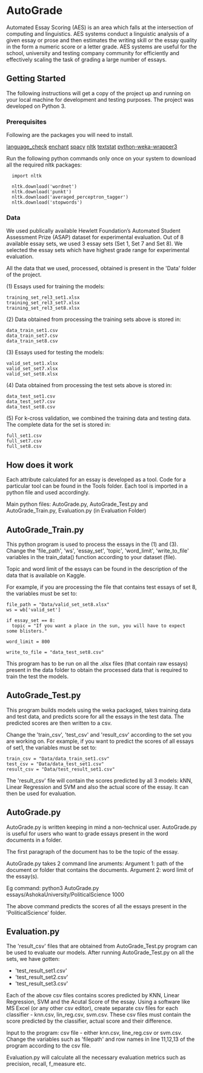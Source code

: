# AutoGrade

Automated Essay Scoring (AES) is an area which falls at the intersection of computing and linguistics.
AES systems conduct a linguistic analysis of a given essay or prose and then estimates the writing skill or the essay quality in the form a numeric score or a letter grade. 
AES systems are useful for the school, university and testing company community for efficiently and effectively scaling the task of grading a large number of essays.

## Getting Started

The following instructions will get a copy of the project up and running on your local machine for development and testing purposes.
The project was developed on Python 3.

### Prerequisites

Following are the packages you will need to install.

[language_check](https://pypi.python.org/pypi/language-check)
[enchant](https://pythonhosted.org/pyenchant/)
[spacy](https://pypi.python.org/pypi/spacy)
[nltk](https://pypi.python.org/pypi/nltk)
[textstat](https://github.com/shivam5992/textstat)
[python-weka-wrapper3](https://github.com/fracpete/python-weka-wrapper3)

Run the following python commands only once on your system to download all the required nltk packages:

```
  import nltk
  
  nltk.download('wordnet')  
  nltk.download('punkt')
  nltk.download('averaged_perceptron_tagger')
  nltk.download('stopwords')
```

### Data

We used publically available Hewlett Foundation’s Automated Student Assessment Prize (ASAP) dataset for experimental evaluation.
Out of 8 available essay sets, we used 3 essay sets (Set 1, Set 7 and Set 8). We selected the essay sets which have highest grade range for experimental evaluation.

All the data that we used, processed, obtained is present in the 'Data' folder of the project.

(1) Essays used for training the models:
```
training_set_rel3_set1.xlsx
training_set_rel3_set7.xlsx
training_set_rel3_set8.xlsx
```
(2) Data obtained from processing the training sets above is stored in:
```
data_train_set1.csv
data_train_set7.csv
data_train_set8.csv
```
(3) Essays used for testing the models:
```
valid_set_set1.xlsx
valid_set_set7.xlsx
valid_set_set8.xlsx
```
(4) Data obtained from processing the test sets above is stored in:
```
data_test_set1.csv
data_test_set7.csv
data_test_set8.csv
```
(5) For k-cross validation, we combined the training data and testing data. The complete data for the set is stored in:
```
full_set1.csv
full_set7.csv
full_set8.csv
```

## How does it work

Each attribute calculated for an essay is developed as a tool. Code for a particular tool can be found in the Tools folder. Each tool is imported in a python file and used accordingly.

Main python files: AutoGrade.py, AutoGrade_Test.py and AutoGrade_Train.py, Evaluation.py (in Evaluation Folder)

## AutoGrade_Train.py

This python program is used to process the essays in the (1) and (3).
Change the 'file_path', 'ws', 'essay_set', 'topic', 'word_limit', 'write_to_file' variables in the train_data() function according to your dataset (file).

Topic and word limit of the essays can be found in the description of the data that is available on Kaggle.

For example, if you are processing the file that contains test essays of set 8, the variables must be set to:
```
file_path = "Data/valid_set_set8.xlsx"
ws = wb['valid_set']

if essay_set == 8:
  topic = "If you want a place in the sun, you will have to expect some blisters."

word_limit = 800

write_to_file = "data_test_set8.csv"
```
This program has to be run on all the .xlsx files (that contain raw essays) present in the data folder to obtain the processed data that is required to train the test the models.

## AutoGrade_Test.py

This program builds models using the weka packaged, takes training data and test data, and predicts score for all the essays in the test data. The predicted scores are then written to a csv. 

Change the 'train_csv', 'test_csv' and 'result_csv' according to the set you are working on. 
For example, if you want to predict the scores of all essays of set1, the variables must be set to:
```
train_csv = "Data/data_train_set1.csv"
test_csv = "Data/data_test_set1.csv"
result_csv = "Data/test_result_set1.csv"
```
The 'result_csv' file will contain the scores predicted by all 3 models: kNN, Linear Regression and SVM and also the actual score of the essay.
It can then be used for evaluation.

## AutoGrade.py

AutoGrade.py is written keeping in mind a non-technical user. AutoGrade.py is useful for users who want to grade essays present in the word documents in a folder. 

The first paragraph of the document has to be the topic of the essay.

AutoGrade.py takes 2 command line aruments:
Argument 1: path of the document or folder that contains the documents.
Argument 2: word limit of the essay(s).

Eg command: python3 AutoGrade.py essays/AshokaUniversity/PoliticalScience 1000

The above command predicts the scores of all the essays present in the 'PoliticalScience' folder.

## Evaluation.py

The 'result_csv' files that are obtained from AutoGrade_Test.py program can be used to evaluate our models. 
After running AutoGrade_Test.py on all the sets, we have gotten:
* 'test_result_set1.csv'
* 'test_result_set2.csv'
* 'test_result_set3.csv'

Each of the above csv files contains scores predicted by KNN, Linear Regression, SVM and the Acutal Score of the essay.
Using a software like MS Excel (or any other csv editor), create separate csv files for each classifier - knn.csv, lin_reg.csv, svm.csv. These csv files must contain the score predicted by the classifier, actual score and their difference.

Input to the program: csv file - either knn.csv, line_reg.csv or svm.csv.
Change the variables such as 'filepath' and row names in line 11,12,13 of the program according to the csv file. 

Evaluation.py will calculate all the necessary evaluation metrics such as precision, recall, f_measure etc. 







